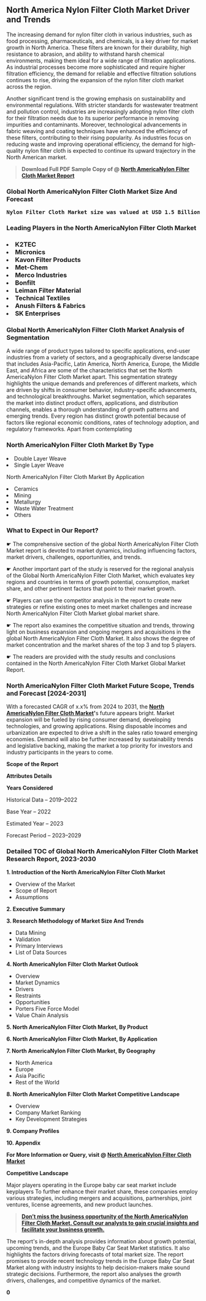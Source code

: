 <p><h2>North America Nylon Filter Cloth Market Driver and Trends</h2><p>The increasing demand for nylon filter cloth in various industries, such as food processing, pharmaceuticals, and chemicals, is a key driver for market growth in North America. These filters are known for their durability, high resistance to abrasion, and ability to withstand harsh chemical environments, making them ideal for a wide range of filtration applications. As industrial processes become more sophisticated and require higher filtration efficiency, the demand for reliable and effective filtration solutions continues to rise, driving the expansion of the nylon filter cloth market across the region.</p><p>Another significant trend is the growing emphasis on sustainability and environmental regulations. With stricter standards for wastewater treatment and pollution control, industries are increasingly adopting nylon filter cloth for their filtration needs due to its superior performance in removing impurities and contaminants. Moreover, technological advancements in fabric weaving and coating techniques have enhanced the efficiency of these filters, contributing to their rising popularity. As industries focus on reducing waste and improving operational efficiency, the demand for high-quality nylon filter cloth is expected to continue its upward trajectory in the North American market.</p></p><blockquote id="" class=""><strong>Download Full PDF Sample Copy of @&nbsp;<a href="https://www.verifiedmarketreports.com/download-sample/?rid=393898&utm_source=GitHub-Jan&utm_medium=280" target="_blank">North AmericaNylon Filter Cloth Market Report</a>&nbsp;&nbsp;</strong></blockquote><h3 id="" class=""><strong>Global&nbsp;North AmericaNylon Filter Cloth Market Size And Forecast</strong></h3><pre class="reader-text-block__code-block"><strong>Nylon Filter Cloth Market size was valued at USD 1.5 Billion in 2022 and is projected to reach USD 2.3 Billion by 2030, growing at a CAGR of 6.5% from 2024 to 2030.</strong></pre><h3 id="" class="">Leading Players in the&nbsp;North AmericaNylon Filter Cloth Market</h3><h3 class=""></Li><Li>K2TEC</Li><Li> Micronics</Li><Li> Kavon Filter Products</Li><Li> Met-Chem</Li><Li> Merco Industries</Li><Li> Bonfilt</Li><Li> Leiman Filter Material</Li><Li> Technical Textiles</Li><Li> Anush Filters & Fabrics</Li><Li> SK Enterprises</h3><h3 id="" class="">Global&nbsp;North AmericaNylon Filter Cloth Market Analysis of Segmentation</h3><p id="" class="">A wide range of product types tailored to specific applications, end-user industries from a variety of sectors, and a geographically diverse landscape that includes Asia-Pacific, Latin America, North America, Europe, the Middle East, and Africa are some of the characteristics that set the North AmericaNylon Filter Cloth Market apart. This segmentation strategy highlights the unique demands and preferences of different markets, which are driven by shifts in consumer behavior, industry-specific advancements, and technological breakthroughs. Market segmentation, which separates the market into distinct product offers, applications, and distribution channels, enables a thorough understanding of growth patterns and emerging trends. Every region has distinct growth potential because of factors like regional economic conditions, rates of technology adoption, and regulatory frameworks. Apart from contemplating</p><h3 id="" class="">North AmericaNylon Filter Cloth Market&nbsp;By Type</h3><p></Li><Li>Double Layer Weave</Li><Li> Single Layer Weave</p><div class="" data-test-id=""><p>North AmericaNylon Filter Cloth Market&nbsp;By Application</p></div><p class=""></Li><Li>Ceramics</Li><Li> Mining</Li><Li> Metallurgy</Li><Li> Waste Water Treatment</Li><Li> Others</p><div class="" data-test-id=""><h3><span class="">What to Expect in Our Report?</span></h3></div><div class="" data-test-id=""><p><span class="">☛ The comprehensive section of the global North AmericaNylon Filter Cloth Market report is devoted to market dynamics, including influencing factors, market drivers, challenges, opportunities, and trends.</span></p></div><div class="" data-test-id=""><p><span class="">☛ Another important part of the study is reserved for the regional analysis of the Global North AmericaNylon Filter Cloth Market, which evaluates key regions and countries in terms of growth potential, consumption, market share, and other pertinent factors that point to their market growth.</span></p></div><div class="" data-test-id=""><p><span class="">☛ Players can use the competitor analysis in the report to create new strategies or refine existing ones to meet market challenges and increase North AmericaNylon Filter Cloth Market global market share.</span></p></div><div class="" data-test-id=""><p><span class="">☛ The report also examines the competitive situation and trends, throwing light on business expansion and ongoing mergers and acquisitions in the global North AmericaNylon Filter Cloth Market. It also shows the degree of market concentration and the market shares of the top 3 and top 5 players.</span></p></div><div class="" data-test-id=""><p><span class="">☛ The readers are provided with the study results and conclusions contained in the North AmericaNylon Filter Cloth Market Global Market Report.</span></p></div><div class="" data-test-id=""><h3><span class="">North AmericaNylon Filter Cloth Market Future Scope, Trends and Forecast [2024-2031]</span></h3></div><div class="" data-test-id=""><p><span class="">With a forecasted CAGR of x.x% from 2024 to 2031, the <strong><a href="https://www.verifiedmarketreports.com/download-sample/?rid=393898&utm_source=GitHub-Jan&utm_medium=280" target="_blank">North AmericaNylon Filter Cloth Market</a>'</strong>s future appears bright. Market expansion will be fueled by rising consumer demand, developing technologies, and growing applications. Rising disposable incomes and urbanization are expected to drive a shift in the sales ratio toward emerging economies. Demand will also be further increased by sustainability trends and legislative backing, making the market a top priority for investors and industry participants in the years to come.</span></p><p id="ember66" class="ember-view reader-text-block__paragraph"><strong>Scope of the Report</strong></p><p id="ember67" class="ember-view reader-text-block__paragraph"><strong>Attributes Details</strong></p><p id="ember68" class="ember-view reader-text-block__paragraph"><strong>Years Considered</strong></p><p id="ember69" class="ember-view reader-text-block__paragraph">Historical Data &ndash; 2019&ndash;2022</p><p id="ember70" class="ember-view reader-text-block__paragraph">Base Year &ndash; 2022</p><p id="ember71" class="ember-view reader-text-block__paragraph">Estimated Year &ndash; 2023</p><p id="ember72" class="ember-view reader-text-block__paragraph">Forecast Period &ndash; 2023&ndash;2029</p></div><h3 id="" class="">Detailed TOC of Global North AmericaNylon Filter Cloth Market Research Report, 2023-2030</h3><p id="" class=""><strong>1. Introduction of the North AmericaNylon Filter Cloth Market</strong></p><ul><li>Overview of the Market</li><li>Scope of Report</li><li>Assumptions</li></ul><p id="" class=""><strong>2. Executive Summary</strong></p><p id="" class=""><strong>3. Research Methodology of Market Size And Trends</strong></p><ul><li>Data Mining</li><li>Validation</li><li>Primary Interviews</li><li>List of Data Sources</li></ul><p id="" class=""><strong>4. North AmericaNylon Filter Cloth Market Outlook</strong></p><ul><li>Overview</li><li>Market Dynamics</li><li>Drivers</li><li>Restraints</li><li>Opportunities</li><li>Porters Five Force Model</li><li>Value Chain Analysis</li></ul><p id="" class=""><strong>5. North AmericaNylon Filter Cloth Market, By Product</strong></p><p id="" class=""><strong>6. North AmericaNylon Filter Cloth Market, By Application</strong></p><p id="" class=""><strong>7. North AmericaNylon Filter Cloth Market, By Geography</strong></p><ul><li>North America</li><li>Europe</li><li>Asia Pacific</li><li>Rest of the World</li></ul><p id="" class=""><strong>8. North AmericaNylon Filter Cloth Market Competitive Landscape</strong></p><ul><li>Overview</li><li>Company Market Ranking</li><li>Key Development Strategies</li></ul><p id="" class=""><strong>9. Company Profiles</strong></p><p id="" class=""><strong>10. Appendix</strong></p><p><strong>For More Information or Query, visit&nbsp;@ <a href="https://www.verifiedmarketreports.com/product/nylon-filter-cloth-market/" target="_blank">North AmericaNylon Filter Cloth Market</a></strong></p><p id="ember61" class="ember-view reader-text-block__paragraph"><strong>Competitive Landscape</strong></p><p id="ember62" class="ember-view reader-text-block__paragraph">Major players operating in the Europe baby car seat market include keyplayers To further enhance their market share, these companies employ various strategies, including mergers and acquisitions, partnerships, joint ventures, license agreements, and new product launches.</p><blockquote id="ember63" class="ember-view reader-text-block__blockquote"><strong><a href="https://www.verifiedmarketreports.com/download-sample/?rid=393898&utm_source=GitHub-Jan&utm_medium=280" target="_blank">Don&rsquo;t miss the business opportunity of the North AmericaNylon Filter Cloth Market. Consult our analysts to gain crucial insights and facilitate your business growth.</a></strong></blockquote><p id="ember64" class="ember-view reader-text-block__paragraph">The report's in-depth analysis provides information about growth potential, upcoming trends, and the Europe Baby Car Seat Market statistics. It also highlights the factors driving forecasts of total market size. The report promises to provide recent technology trends in the Europe Baby Car Seat Market along with industry insights to help decision-makers make sound strategic decisions. Furthermore, the report also analyses the growth drivers, challenges, and competitive dynamics of the market.</p><p class="ember-view reader-text-block__paragraph"><strong>0</strong></p>
